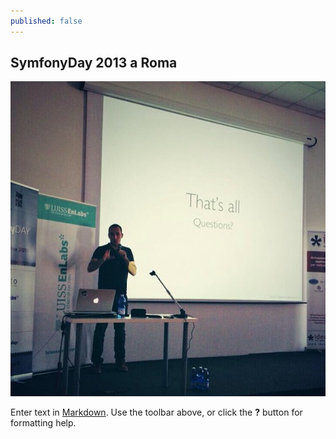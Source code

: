 ```yaml
---
published: false
---
```


## SymfonyDay 2013 a Roma

![](/images/edelprino_symfonyday_roma.jpg)

Enter text in [Markdown](http://daringfireball.net/projects/markdown/). Use the toolbar above, or click the **?** button for formatting help.
